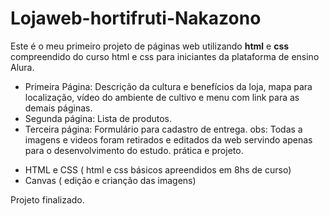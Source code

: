 # Lojaweb-hortifruti-Nakazono # 
Este é o meu primeiro projeto de páginas web utilizando **html** e **css** compreendido do curso html e css para iniciantes da plataforma de ensino Alura.

- Primeira Página: Descrição da cultura e benefícios da loja, mapa para localização, vídeo do ambiente de cultivo e menu com link para as demais páginas.
- Segunda página: Lista de produtos.
- Terceira página: Formulário para cadastro de entrega.
obs: Todas a imagens e videos foram retirados e editados da web servindo apenas para o desenvolvimento do estudo. prática e projeto.
 
 
* HTML e CSS ( html e css básicos apreendidos em 8hs de curso)
* Canvas ( edição e crianção das imagens)

Projeto finalizado.

